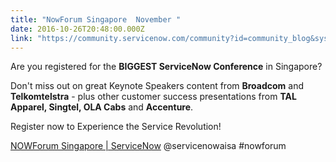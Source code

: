 ```yaml
---
title: "NowForum Singapore  November "
date: 2016-10-26T20:48:00.000Z
link: "https://community.servicenow.com/community?id=community_blog&sys_id=1f6d2e29dbd0dbc01dcaf3231f9619de"
---
```

<p>Are you registered for the <strong>BIGGEST ServiceNow Conference</strong> in Singapore?</p><p></p><p>Don't miss out on great Keynote Speakers content from <strong>Broadcom</strong> and <strong>Telkomtelstra</strong> - plus other customer success presentations from <strong>TAL Apparel, Singtel, OLA Cabs</strong> and <strong>Accenture</strong>.</p><p></p><p>Register now to Experience the Service Revolution!</p><p></p><p><a href="https://www.servicenow.com/nowforum-singapore.html" title="https://www.servicenow.com/nowforum-singapore.html">NOWForum Singapore | ServiceNow</a> @servicenowaisa #nowforum </p>